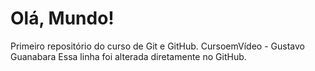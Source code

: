 # Olá, Mundo!
Primeiro repositório do curso de Git e GitHub.
CursoemVídeo - Gustavo Guanabara
Essa linha foi alterada diretamente no GitHub.
